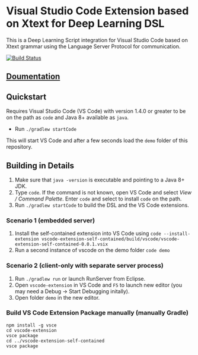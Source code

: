 # Visual Studio Code Extension based on Xtext for Deep Learning DSL

This is a Deep Learning Script integration for Visual Studio Code based on Xtext grammar using the Language Server Protocol for communication.

[![Build Status](https://travis-ci.org/Xpitfire/xtext-dnn.svg?branch=master)](https://travis-ci.org/Xpitfire/xtext-dnn)

## [Doumentation](doc/doc.md) 

## Quickstart

Requires Visual Studio Code (VS Code) with version 1.4.0 or greater to be on the path as `code` and Java 8+ available as `java`.

- Run `./gradlew startCode`

This will start VS Code and after a few seconds load the `demo` folder of this repository.

## Building in Details

1. Make sure that `java -version` is executable and pointing to a Java 8+ JDK.
2. Type `code`. If the command is not known, open VS Code and select *View / Command Palette*. Enter `code` and select to install `code` on the path.
1. Run `./gradlew startCode` to build the DSL and the VS Code extensions.

### Scenario 1 (embedded server)

1. Install the self-contained extension into VS Code using
    `code --install-extension vscode-extension-self-contained/build/vscode/vscode-extension-self-contained-0.0.1.vsix`
2. Run a second instance of vscode on the demo folder `code demo`

### Scenario 2 (client-only with separate server process)

1. Run `./gradlew run` or launch RunServer from Eclipse.
2. Open `vscode-extension` in VS Code and `F5` to launch new editor (you may need a Debug -> Start Debugging initally).
1. Open folder `demo` in the new editor.


### Build VS Code Extension Package manually (manually Gradle)

```
npm install -g vsce
cd vscode-extension
vsce package
cd ../vscode-extension-self-contained
vsce package
```
